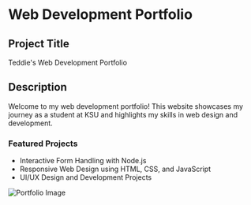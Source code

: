 # Web Development Portfolio

## Project Title
Teddie's Web Development Portfolio

## Description
Welcome to my web development portfolio! This website showcases my journey as a student at KSU and highlights my skills in web design and development.

### Featured Projects
- Interactive Form Handling with Node.js
- Responsive Web Design using HTML, CSS, and JavaScript
- UI/UX Design and Development Projects

![Portfolio Image](https://ih1.redbubble.net/image.4981644736.9937/pp,504x498-pad,600x600,f8f8f8.u2.jpg)
